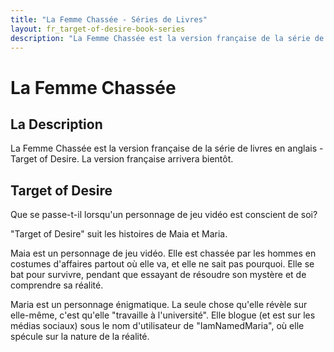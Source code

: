 ```yaml
---
title: "La Femme Chassée - Séries de Livres"
layout: fr_target-of-desire-book-series
description: "La Femme Chassée est la version française de la série de livres en anglais - Target of Desire.  La version française arrivera bientôt."
---
```

# La Femme Chassée

## La Description

La Femme Chassée est la version française de la série de livres en anglais - Target of Desire. La version française arrivera bientôt.

## Target of Desire

Que se passe-t-il lorsqu'un personnage de jeu vidéo est conscient de soi?

"Target of Desire" suit les histoires de Maia et Maria.

Maia est un personnage de jeu vidéo. Elle est chassée par les hommes en costumes d'affaires partout où elle va, et elle ne sait pas pourquoi. Elle se bat pour survivre, pendant que essayant de résoudre son mystère et de comprendre sa réalité.

Maria est un personnage énigmatique. La seule chose qu'elle révèle sur elle-même, c'est qu'elle "travaille à l'université". Elle blogue (et est sur les médias sociaux) sous le nom d'utilisateur de "IamNamedMaria", où elle spécule sur la nature de la réalité.

<amp-image-lightbox id="lightbox" layout="nodisplay"></amp-image-lightbox>
<amp-carousel height="200" layout="fixed-height" type="carousel">
<amp-img src="https://www.osgoodemedia.com/en/images/Episode1-01.jpg" width="356" height="200" alt="Target of Desire: Episode 1" on="tap:lightbox" role="button" tabindex="0"></amp-img>
<amp-img src="https://www.osgoodemedia.com/en/images/Episode1-02.jpg" width="356" height="200" alt="Target of Desire: Episode 1" on="tap:lightbox" role="button" tabindex="0"></amp-img>
<amp-img src="https://www.osgoodemedia.com/en/images/Episode1-03.jpg" width="356" height="200" alt="Target of Desire: Episode 1" on="tap:lightbox" role="button" tabindex="0"></amp-img>
</amp-carousel>